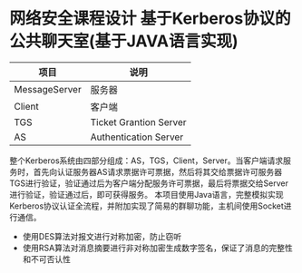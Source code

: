# 网络安全课程设计 基于Kerberos协议的公共聊天室(基于JAVA语言实现)

| 项目          | 说明                   |
| ------------- | ---------------------- |
| MessageServer | 服务器                 |
| Client        | 客户端                 |
| TGS           | Ticket Grantion Server |
| AS            | Authentication Server  |

整个Kerberos系统由四部分组成：AS，TGS，Client，Server。当客户端请求服务时，首先向认证服务器AS请求票据许可票据，然后将其交给票据许可服务器TGS进行验证，验证通过后为客户端分配服务许可票据，最后将票据交给Server进行验证，验证通过后，即可获得服务。
本项目使用Java语言，完整模拟实现Kerberos协议认证全流程，并附加实现了简易的群聊功能，主机间使用Socket进行通信。

* 使用DES算法对报文进行对称加密，防止窃听
* 使用RSA算法对消息摘要进行非对称加密生成数字签名，保证了消息的完整性和不可否认性
